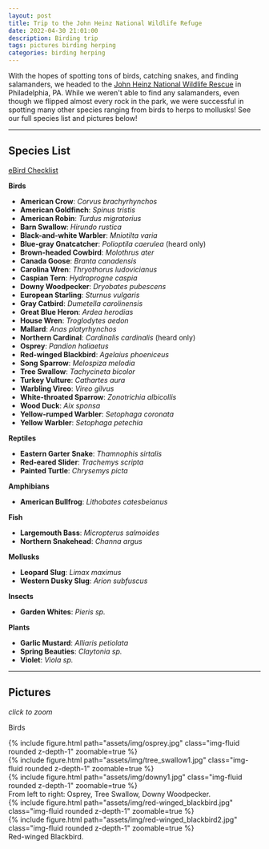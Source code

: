 ```yaml
---
layout: post
title: Trip to the John Heinz National Wildlife Refuge
date: 2022-04-30 21:01:00
description: Birding trip
tags: pictures birding herping
categories: birding herping
---
```


With the hopes of spotting tons of birds, catching snakes, and finding salamanders, we headed to the [John Heinz National Wildlife Rescue](https://www.fws.gov/refuge/john-heinz-tinicum) in 
Philadelphia, PA. While we weren't able to find any salamanders, even though we flipped almost every rock in the park, we were successful in spotting many other species ranging from birds to herps 
to mollusks! See our full species list and pictures below!

*** 

## Species List
[eBird Checklist](https://ebird.org/checklist/S108538770) 

**Birds**
- **American Crow**: _Corvus brachyrhynchos_
- **American Goldfinch**: _Spinus tristis_
- **American Robin**: _Turdus migratorius_
- **Barn Swallow**: _Hirundo rustica_
- **Black-and-white Warbler**: _Mniotilta varia_
- **Blue-gray Gnatcatcher**: _Polioptila caerulea_ (heard only)
- **Brown-headed Cowbird**: _Molothrus ater_
- **Canada Goose**: _Branta canadensis_
- **Carolina Wren**: _Thryothorus ludovicianus_
- **Caspian Tern**: _Hydroprogne caspia_
- **Downy Woodpecker**: _Dryobates pubescens_
- **European Starling**: _Sturnus vulgaris_
- **Gray Catbird**: _Dumetella carolinensis_
- **Great Blue Heron**: _Ardea herodias_
- **House Wren**: _Troglodytes aedon_
- **Mallard**: _Anas platyrhynchos_
- **Northern Cardinal**: _Cardinalis cardinalis_ (heard only)
- **Osprey**: _Pandion haliaetus_
- **Red-winged Blackbird**: _Agelaius phoeniceus_
- **Song Sparrow**: _Melospiza melodia_
- **Tree Swallow**: _Tachycineta bicolor_
- **Turkey Vulture**: _Cathartes aura_
- **Warbling Vireo**: _Vireo gilvus_
- **White-throated Sparrow**: _Zonotrichia albicollis_
- **Wood Duck**: _Aix sponsa_
- **Yellow-rumped Warbler**: _Setophaga coronata_
- **Yellow Warbler**: _Setophaga petechia_

**Reptiles**
- **Eastern Garter Snake**: _Thamnophis sirtalis_
- **Red-eared Slider**: _Trachemys scripta_
- **Painted Turtle**: _Chrysemys picta_

**Amphibians**
- **American Bullfrog**: _Lithobates catesbeianus_

**Fish**
- **Largemouth Bass**: _Micropterus salmoides_
- **Northern Snakehead**: _Channa argus_

**Mollusks**
- **Leopard Slug**: _Limax maximus_
- **Western Dusky Slug**: _Arion subfuscus_

**Insects**
- **Garden Whites**: _Pieris sp._

**Plants**
- **Garlic Mustard**: _Alliaris petiolata_
- **Spring Beauties**: _Claytonia sp._
- **Violet**: _Viola sp._

***

## Pictures
_click to zoom_

Birds

<div class="row mt-3">
    <div class="col-sm mt-3 mt-md-0">
        {% include figure.html path="assets/img/osprey.jpg" class="img-fluid rounded z-depth-1" zoomable=true %}
    </div>
    <div class="col-sm mt-3 mt-md-0">
        {% include figure.html path="assets/img/tree_swallow1.jpg" class="img-fluid rounded z-depth-1" zoomable=true %}
    </div>
    <div class="col-sm mt-3 mt-md-0">
        {% include figure.html path="assets/img/downy1.jpg" class="img-fluid rounded z-depth-1" zoomable=true %}
    </div>
</div>
<div class="caption">
    From left to right: Osprey, Tree Swallow, Downy Woodpecker.
</div>

<div class="row mt-3">
    <div class="col-sm mt-3 mt-md-0">
        {% include figure.html path="assets/img/red-winged_blackbird.jpg" class="img-fluid rounded z-depth-1" zoomable=true %}
    </div>
    <div class="col-sm mt-3 mt-md-0">
        {% include figure.html path="assets/img/red-winged_blackbird2.jpg" class="img-fluid rounded z-depth-1" zoomable=true %}
    </div>
</div>
<div class="caption">
    Red-winged Blackbird.
</div>
